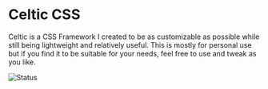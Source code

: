 # Celtic CSS

Celtic is a CSS Framework I created to be as customizable as possible while still being lightweight and relatively useful. This is mostly for personal use but if you find it to be suitable for your needs, feel free to use and tweak as you like.

![Status](https://img.shields.io/badge/Status-Active%20development-yellow)
